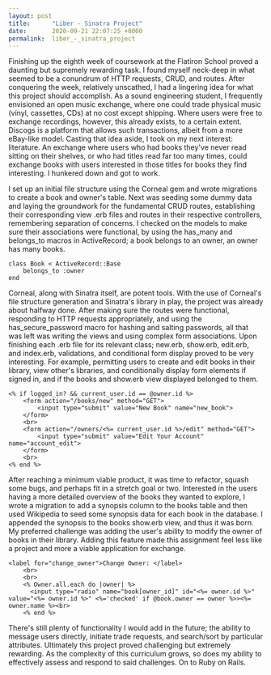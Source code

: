 ```yaml
---
layout: post
title:      "Liber - Sinatra Project"
date:       2020-09-21 22:07:25 +0000
permalink:  liber_-_sinatra_project
---
```



Finishing up the eighth week of coursework at the Flatiron School proved a daunting but supremely rewarding task. I found myself neck-deep in what seemed to be a conundrum of HTTP requests, CRUD, and routes. After conquering the week, relatively unscathed, I had a lingering idea for what this project should accomplish. As a sound engineering student, I frequently envisioned an open music exchange, where one could trade physical music (vinyl, cassettes, CDs) at no cost except shipping. Where users were free to exchange recordings, however, this already exists, to a certain extent. Discogs is a platform that allows such transactions, albeit from a more eBay-like model. Casting that idea aside, I took on my next interest: literature. An exchange where users who had books they've never read sitting on their shelves, or who had titles read far too many times, could exchange books with users interested in those titles for books they find interesting. I hunkered down and got to work.

I set up an initial file structure using the Corneal gem and wrote migrations to create a book and owner's table. Next was seeding some dummy data and laying the groundwork for the fundamental CRUD routes, establishing their corresponding view .erb files and routes in their respective controllers, remembering separation of concerns. I checked on the models to make sure their associations were functional, by using the has_many and belongs_to macros in ActiveRecord; a book belongs to an owner, an owner has many books. 

```
class Book < ActiveRecord::Base
    belongs_to :owner
end
```

Corneal, along with Sinatra itself, are potent tools. With the use of Corneal's file structure generation and Sinatra's library in play, the project was already about halfway done. After making sure the routes were functional, responding to HTTP requests appropriately, and using the has_secure_password macro for hashing and salting passwords, all that was left was writing the views and using complex form associations. Upon finishing each .erb file for its relevant class; new.erb, show.erb, edit.erb, and index.erb, validations, and conditional form display proved to be very interesting. For example, permitting users to create and edit books in their library, view other's libraries, and conditionally display form elements if signed in, and if the books and show.erb view displayed belonged to them.

```
<% if logged_in? && current_user.id == @owner.id %>
    <form action="/books/new" method="GET">
        <input type="submit" value="New Book" name="new_book">
    </form>
    <br>
    <form action="/owners/<%= current_user.id %>/edit" method="GET">
        <input type="submit" value="Edit Your Account" name="account_edit">
    </form>
    <br>  
<% end %>
```

After reaching a minimum viable product, it was time to refactor, squash some bugs, and perhaps fit in a stretch goal or two. Interested in the users having a more detailed overview of the books they wanted to explore, I wrote a migration to add a synopsis column to the books table and then used Wikipedia to seed some synopsis data for each book in the database. I appended the synopsis to the books show.erb view, and thus it was born. My preferred challenge was adding the user's ability to modify the owner of books in their library. Adding this feature made this assignment feel less like a project and more a viable application for exchange.

```
<label for="change_owner">Change Owner: </label>
    <br>
    <br>
    <% Owner.all.each do |owner| %>
      <input type="radio" name="book[owner_id]" id="<%= owner.id %>" value="<%= owner.id %>" <%='checked' if @book.owner == owner %>><%= owner.name %><br>
    <% end %>
```

There's still plenty of functionality I would add in the future; the ability to message users directly, initiate trade requests, and search/sort by particular attributes. Ultimately this project proved challenging but extremely rewarding. As the complexity of this curriculum grows, so does my ability to effectively assess and respond to said challenges. On to Ruby on Rails. 
